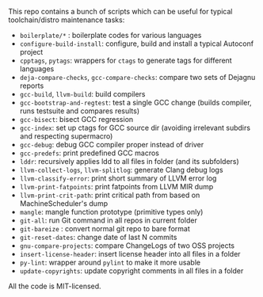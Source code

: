 This repo contains a bunch of scripts which can be useful
for typical toolchain/distro maintenance tasks:
* `boilerplate/*` : boilerplate codes for various languages
* `configure-build-install`: configure, build and install a typical Autoconf project
* `cpptags`, `pytags`: wrappers for `ctags` to generate tags for different languages
* `deja-compare-checks`, `gcc-compare-checks`: compare two sets of Dejagnu reports
* `gcc-build`, `llvm-build`: build compilers
* `gcc-bootstrap-and-regtest`: test a single GCC change (builds compiler, runs testsuite and compares results)
* `gcc-bisect`: bisect GCC regression
* `gcc-index`: set up ctags for GCC source dir (avoiding irrelevant subdirs and respecting supermacro)
* `gcc-debug`: debug GCC compiler proper instead of driver
* `gcc-predefs`: print predefined GCC macros
* `lddr`: recursively applies ldd to all files in folder (and its subfolders)
* `llvm-collect-logs`, `llvm-splitlog`: generate Clang debug logs
* `llvm-classify-error`: print short summary of LLVM error log
* `llvm-print-fatpoints`: print fatpoints from LLVM MIR dump
* `llvm-print-crit-path`: print critical path from based on MachineScheduler's dump
* `mangle`: mangle function prototype (primitive types only)
* `git-all`: run Git command in all repos in current folder
* `git-bareize` : convert normal git repo to bare format
* `git-reset-dates`: change date of last N commits
* `gnu-compare-projects`: compare ChangeLogs of two OSS projects
* `insert-license-header`: insert license header into all files in a folder
* `py-lint`: wrapper around `pylint` to make it more usable
* `update-copyrights`: update copyright comments in all files in a folder

All the code is MIT-licensed.
